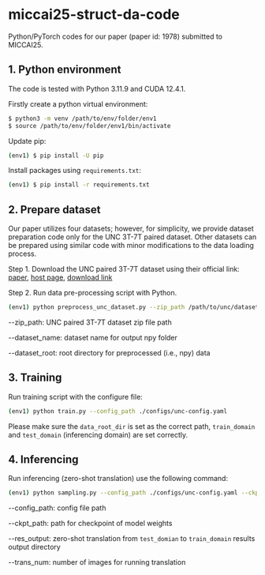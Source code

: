 # miccai25-struct-da-code

Python/PyTorch codes for our paper (paper id: 1978) submitted to MICCAI25.

## 1. Python environment

The code is tested with Python 3.11.9 and CUDA 12.4.1.

Firstly create a python virtual environment:

```bash
$ python3 -m venv /path/to/env/folder/env1
$ source /path/to/env/folder/env1/bin/activate
```

Update pip:

```bash
(env1) $ pip install -U pip
```

Install packages using ```requirements.txt```:

```bash
(env1) $ pip install -r requirements.txt
```

## 2. Prepare dataset

Our paper utilizes four datasets; however, for simplicity, we provide dataset preparation code only for the UNC 3T-7T paired dataset. Other datasets can be prepared using similar code with minor modifications to the data loading process.

Step 1. Download the UNC paired 3T-7T dataset using their official link: [paper](https://www.nature.com/articles/s41597-025-04586-9), [host page](https://springernature.figshare.com/articles/dataset/UNC_Paired_3T-7T_Dataset/23706033), [download link](https://springernature.figshare.com/ndownloader/files/41605158)

Step 2. Run data pre-processing script with Python.

```bash
(env1) python preprocess_unc_dataset.py --zip_path /path/to/unc/dataset.zip --dataset_name unc --dataset_root ./dataset
```

--zip_path: UNC paired 3T-7T dataset zip file path

--dataset_name: dataset name for output npy folder

--dataset_root: root directory for preprocessed (i.e., npy) data

## 3. Training

Run training script with the configure file:

```bash
(env1) python train.py --config_path ./configs/unc-config.yaml
```

Please make sure the ```data_root_dir``` is set as the correct path, ```train_domain``` and ```test_domain``` (inferencing domain) are set correctly.

## 4. Inferencing

Run inferencing (zero-shot translation) use the following command:

```bash
(env1) python sampling.py --config_path ./configs/unc-config.yaml --ckpt_path /path/to/model/ckpt --res_output ./translation_res --trans_num 4
```

--config_path: config file path

--ckpt_path: path for checkpoint of model weights

--res_output: zero-shot translation from ```test_domian``` to ```train_domain``` results output directory

--trans_num: number of images for running translation
